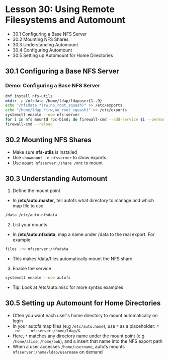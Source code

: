# Lesson 30: Using Remote Filesystems and Automount
- 30.1 Configuring a Base NFS Server
- 30.2 Mounting NFS Shares
- 30.3 Understanding Automount
- 30.4 Configuring Automount
- 30.5 Setting up Automount for Home Directories

## 30.1 Configuring a Base NFS Server
### Demo: Configuring a Base NFS Server
```bash
dnf install nfs-utils
mkdir -p /nfsdata /home/ldap/ldapuser{1..9}
echo "/nfsdata *(rw,no_root_squash)" >> /etc/exports
echo "/home/ldap *(rw,no_root_squash)" >> /etc/exports
systemctl enable --now nfs-server
for i in nfs mountd rpc-bind; do firewall-cmd --add-service $i --permanent; done
firewall-cmd --reload
```
## 30.2 Mounting NFS Shares
- Make sure **nfs-utils** is installed
- Use `showmount -e nfsserver` to show exports
- Use `mount nfsserver:/share /mnt` to mount

## 30.3 Understanding Automount
1. Define the mount point
- In **/etc/auto.master**, tell autofs what directory to manage and which map file to use
```bash
/data /etc/auto.nfsdata
```

2. List your mounts
- In **/etc/auto.nfsdata**, map a name under /data to the real export. For example:
```bash
files -rw nfsserver:/nfsdata
```
- This makes /data/files automatically mount the NFS share

3. Enable the service
```bash
systemctl enable --now autofs
```

- Tip: Look at /etc/auto.misc for more syntax examples

## 30.5 Setting up Automount for Home Directories
- Often you want each user's home directory to mount automatically on login
- In your autofs map files (e.g `/etc/auto.home`), use `*` as a placeholder: `*     -rw     nfsserver:/home/ldap/&`
- Here, `*` matches any directory name under the mount point (e.g `/home/alice`, `/home/bob`), and `&` insert that name into the NFS export path
- When a user accesses `/home/username`, autofs mounts `nfsserver:/home/ldap/username` on demand